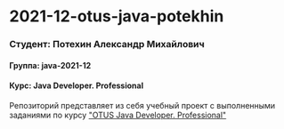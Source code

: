 # 2021-12-otus-java-potekhin

### Студент: Потехин Александр Михайлович
#### Группа: java-2021-12
#### Курс: Java Developer. Professional

Репозиторий представляет из себя учебный проект с выполненными заданиями по курсу ["OTUS Java Developer. Professional"](https://otus.ru/lessons/java-professional/?int_source=courses_catalog&int_term=programming)
